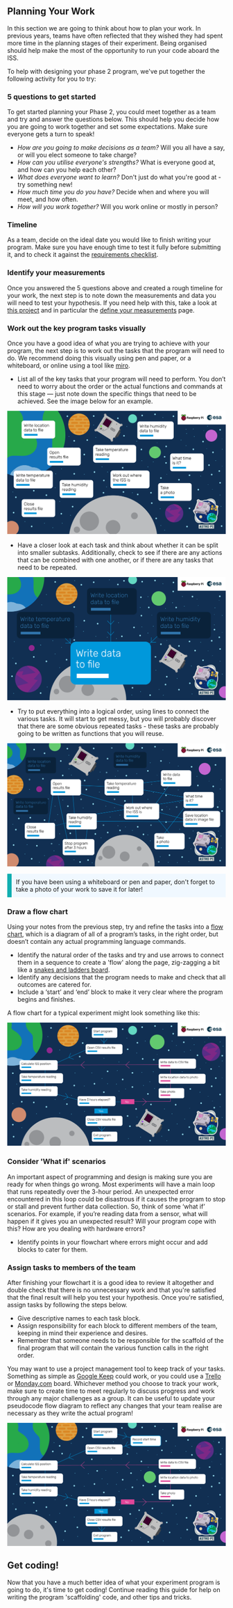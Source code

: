 ## Planning Your Work
In this section we are going to think about how to plan your work. In previous years, teams have often reflected that they wished they had spent more time in the planning stages of their experiment. Being organised should help make the most of the opportunity to run your code aboard the ISS.

To help with designing your phase 2 program, we've put together the following activity for you to try:

### 5 questions to get started

To get started planning your Phase 2, you could meet together as a team and try and answer the questions below. This should help you decide how you are going to work together and set some expectations. Make sure everyone gets a turn to speak!

- _How are you going to make decisions as a team?_ Will you all have a say, or will you elect someone to take charge?
- _How can you utilise everyone's strengths?_ What is everyone good at, and how can you help each other?
- _What does everyone want to learn?_ Don't just do what you're good at - try something new!
- _How much time you do you have?_ Decide when and where you will meet, and how often.
- _How will you work together?_ Will you work online or mostly in person?

### Timeline

As a team, decide on the ideal date you would like to finish writing your program. Make sure you have enough time to test it fully before submitting it, and to check it against the [requirements checklist](https://astro-pi.org/mission-space-lab/guidelines/program-checklist).

### Identify your measurements

Once you answered the 5 questions above and created a rough timeline for your work, the next step is to note down the measurements and data you will need to test your hypothesis. If you need help with this, take a look at [this project](https://projects.raspberrypi.org/en/projects/experiment-design) and in particular the [define your measurements](https://projects.raspberrypi.org/en/projects/experiment-design/2) page. 

### Work out the key program tasks visually
Once you have a good idea of what you are trying to achieve with your program, the next step is to work out the tasks that the program will need to do. We recommend doing this visually using pen and paper, or a whiteboard, or online using a tool like [miro](https://miro.com).

- List all of the key tasks that your program will need to perform. You don’t need to worry about the order or the actual functions and commands at this stage — just note down the specific things that need to be achieved. See the image below for an example.

![The key tasks for the Mission Space Lab experiment idea by the team from CoderDojo Tatooine](images/Astro_Pi_Educator_Focus_Graphics_V6a.png)

- Have a closer look at each task and think about whether it can be split into smaller subtasks. Additionally, check to see if there are any actions that can be combined with one another, or if there are any tasks that need to be repeated.

![Some of the key tasks that involve writing data to a file can be combined together](images/Astro_Pi_Educator_Focus_Graphics_V6b.png)

- Try to put everything into a logical order, using lines to connect the various tasks. It will start to get messy, but you will probably discover that there are some obvious repeated tasks - these tasks are probably going to be written as functions that you will reuse.

![Arrange the key tasks into a logical order](images/Astro_Pi_Educator_Focus_Graphics_V6c.png)

<p style="border-left: solid; border-width:10px; border-color: #0faeb0; background-color: aliceblue; padding: 10px;">
If you have been using a whiteboard or pen and paper, don't forget to take a photo of your work to save it for later!
</p>

### Draw a flow chart

Using your notes from the previous step, try and refine the tasks into a [flow chart](https://simple.wikipedia.org/wiki/Flow_chart), which is a diagram of all of a program’s tasks, in the right order, but doesn’t contain any actual programming language commands.

- Identify the natural order of the tasks and try and use arrows to connect them in a sequence to create a 'flow' along the page, zig-zagging a bit like a [snakes and ladders board](https://upload.wikimedia.org/wikipedia/en/b/ba/Cnl03.jpg).
- Identify any decisions that the program needs to make and check that all outcomes are catered for.
- Include a ‘start’ and ‘end’ block to make it very clear where the program begins and finishes.

A flow chart for a typical experiment might look something like this:

![Create a flow chart](images/Astro_Pi_Educator_Focus_Graphics_V6d.png)

### Consider 'What if' scenarios

An important aspect of programming and design is making sure you are ready for when things go wrong. Most experiments will have a main loop that runs repeatedly over the 3-hour period. An unexpected error encountered in this loop could be disastrous if it causes the program to stop or stall and prevent further data collection. So, think of some ‘what if’ scenarios. For example, if you’re reading data from a sensor, what will happen if it gives you an unexpected result? Will your program cope with this? How are you dealing with hardware errors? 
+ Identify points in your flowchart where errors might occur and add blocks to cater for them.

### Assign tasks to members of the team

After finishing your flowchart it is a good idea to review it altogether and double check that there is no unnecessary work and that you're satisfied that the final result will help you test your hypothesis. Once you're satisfied, assign tasks by following the steps below.

+ Give descriptive names to each task block.
+ Assign responsibility for each block to different members of the team, keeping in mind their experience and desires.
+ Remember that someone needs to be responsible for the scaffold of the final program that will contain the various function calls in the right order.

You may want to use a project management tool to keep track of your tasks. Something as simple as [Google Keep](https://www.google.com/keep/) could work, or you could use a [Trello](https://www.trello.com) or [Monday.com](https://www.monday.com) board. 
Whichever method you choose to track your work, make sure to create time to meet regularly to discuss progress and work through any major challenges as a group. It can be useful to update your pseudocode flow diagram to reflect any changes that your team realise are necessary as they write the actual program!

![Update the flow chart to reflect changes that become necessary as the program evolves](images/Astro_Pi_Educator_Focus_Graphics_V6e.png)

## Get coding!

Now that you have a much better idea of what your experiment program is going to do, it's time to get coding! Continue reading this guide for help on writing the program 'scaffolding' code, and other tips and tricks.
